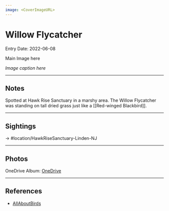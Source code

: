 ```yaml
---
image: <CoverImageURL>
---
```


# Willow Flycatcher
Entry Date: 2022-06-08

Main Image here

*Image caption here*

---------------------------------------------------------------
## Notes
Spotted at Hawk Rise Sanctuary in a marshy area. The Willow Flycatcher was standing on tall dried grass just like a [[Red-winged Blackbird]].

---------------------------------------------------------------
## Sightings

-> #location/HawkRiseSanctuary-Linden-NJ 

---------------------------------------------------------------
## Photos
OneDrive Album: [OneDrive](https://1drv.ms/u/s!AvaIuMdCo_w-3iAyKN3dZ0y-n85M?e=TDn6GU)

---------------------------------------------------------------
## References
- [AllAboutBirds](https://www.allaboutbirds.org/guide/Willow_Flycatcher/id)